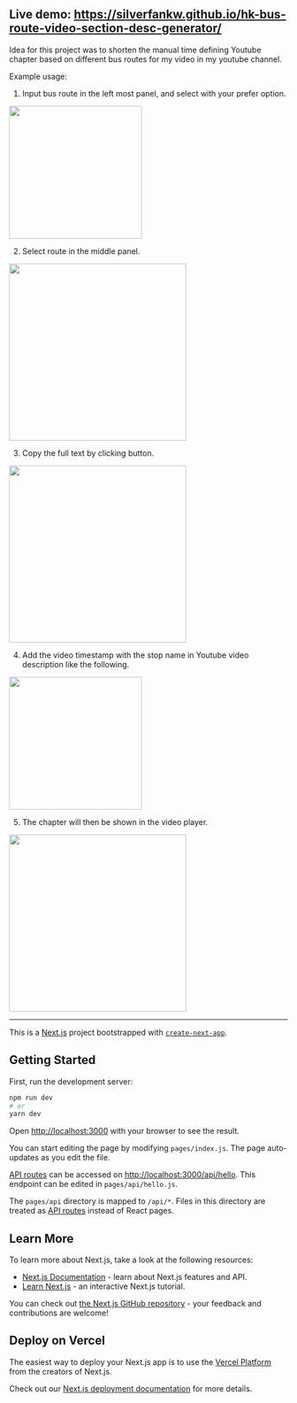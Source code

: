 ## Live demo: https://silverfankw.github.io/hk-bus-route-video-section-desc-generator/

Idea for this project was to shorten the manual time defining Youtube chapter based on different bus routes for my video in my youtube channel.

Example usage: 
1. Input bus route in the left most panel, and select with your prefer option.
<img src="https://github.com/user-attachments/assets/1e744606-4dd4-422e-9552-dd4919bbe1c4" width="240">

2. Select route in the middle panel.
<img src="https://github.com/user-attachments/assets/f99c8846-1fcb-448b-82e0-191f115277c2" width="320">

3. Copy the full text by clicking button.
<img src="https://github.com/user-attachments/assets/40c545fd-d041-4e6e-ac2e-8ca7c7f3b852" width="320">

4. Add the video timestamp with the stop name in Youtube video description like the following.
<img src="https://github.com/user-attachments/assets/6a095c3e-1628-4397-a836-4f0853c50539" width="240">

5. The chapter will then be shown in the video player. 
<img src="https://github.com/user-attachments/assets/836e4f40-7b95-49dc-9b15-b7c5e97b4690" width="320">



---------------------------

This is a [Next.js](https://nextjs.org/) project bootstrapped with [`create-next-app`](https://github.com/vercel/next.js/tree/canary/packages/create-next-app).

## Getting Started

First, run the development server:

```bash
npm run dev
# or
yarn dev
```

Open [http://localhost:3000](http://localhost:3000) with your browser to see the result.

You can start editing the page by modifying `pages/index.js`. The page auto-updates as you edit the file.

[API routes](https://nextjs.org/docs/api-routes/introduction) can be accessed on [http://localhost:3000/api/hello](http://localhost:3000/api/hello). This endpoint can be edited in `pages/api/hello.js`.

The `pages/api` directory is mapped to `/api/*`. Files in this directory are treated as [API routes](https://nextjs.org/docs/api-routes/introduction) instead of React pages.

## Learn More

To learn more about Next.js, take a look at the following resources:

- [Next.js Documentation](https://nextjs.org/docs) - learn about Next.js features and API.
- [Learn Next.js](https://nextjs.org/learn) - an interactive Next.js tutorial.

You can check out [the Next.js GitHub repository](https://github.com/vercel/next.js/) - your feedback and contributions are welcome!

## Deploy on Vercel

The easiest way to deploy your Next.js app is to use the [Vercel Platform](https://vercel.com/new?utm_medium=default-template&filter=next.js&utm_source=create-next-app&utm_campaign=create-next-app-readme) from the creators of Next.js.

Check out our [Next.js deployment documentation](https://nextjs.org/docs/deployment) for more details.
